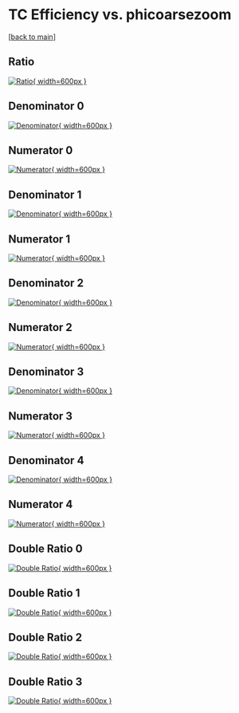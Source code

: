 # TC Efficiency vs. phicoarsezoom

[[back to main](./)]



## Ratio

[![Ratio](../mtv/var/TC_loweta_11_-1_eff_phicoarsezoom.png){ width=600px }](../mtv/var/TC_loweta_11_-1_eff_phicoarsezoom.pdf)

## Denominator 0

[![Denominator](../mtv/den/TC_loweta_11_-1_eff_phicoarsezoom_den0.png){ width=600px }](../mtv/den/TC_loweta_11_-1_eff_phicoarsezoom_den0.pdf)

## Numerator 0

[![Numerator](../mtv/num/TC_loweta_11_-1_eff_phicoarsezoom_num0.png){ width=600px }](../mtv/num/TC_loweta_11_-1_eff_phicoarsezoom_num0.pdf)

## Denominator 1

[![Denominator](../mtv/den/TC_loweta_11_-1_eff_phicoarsezoom_den1.png){ width=600px }](../mtv/den/TC_loweta_11_-1_eff_phicoarsezoom_den1.pdf)

## Numerator 1

[![Numerator](../mtv/num/TC_loweta_11_-1_eff_phicoarsezoom_num1.png){ width=600px }](../mtv/num/TC_loweta_11_-1_eff_phicoarsezoom_num1.pdf)

## Denominator 2

[![Denominator](../mtv/den/TC_loweta_11_-1_eff_phicoarsezoom_den2.png){ width=600px }](../mtv/den/TC_loweta_11_-1_eff_phicoarsezoom_den2.pdf)

## Numerator 2

[![Numerator](../mtv/num/TC_loweta_11_-1_eff_phicoarsezoom_num2.png){ width=600px }](../mtv/num/TC_loweta_11_-1_eff_phicoarsezoom_num2.pdf)

## Denominator 3

[![Denominator](../mtv/den/TC_loweta_11_-1_eff_phicoarsezoom_den3.png){ width=600px }](../mtv/den/TC_loweta_11_-1_eff_phicoarsezoom_den3.pdf)

## Numerator 3

[![Numerator](../mtv/num/TC_loweta_11_-1_eff_phicoarsezoom_num3.png){ width=600px }](../mtv/num/TC_loweta_11_-1_eff_phicoarsezoom_num3.pdf)

## Denominator 4

[![Denominator](../mtv/den/TC_loweta_11_-1_eff_phicoarsezoom_den4.png){ width=600px }](../mtv/den/TC_loweta_11_-1_eff_phicoarsezoom_den4.pdf)

## Numerator 4

[![Numerator](../mtv/num/TC_loweta_11_-1_eff_phicoarsezoom_num4.png){ width=600px }](../mtv/num/TC_loweta_11_-1_eff_phicoarsezoom_num4.pdf)

## Double Ratio 0

[![Double Ratio](../mtv/ratio/TC_loweta_11_-1_eff_phicoarsezoom_ratio0.png){ width=600px }](../mtv/ratio/TC_loweta_11_-1_eff_phicoarsezoom_ratio0.pdf)

## Double Ratio 1

[![Double Ratio](../mtv/ratio/TC_loweta_11_-1_eff_phicoarsezoom_ratio1.png){ width=600px }](../mtv/ratio/TC_loweta_11_-1_eff_phicoarsezoom_ratio1.pdf)

## Double Ratio 2

[![Double Ratio](../mtv/ratio/TC_loweta_11_-1_eff_phicoarsezoom_ratio2.png){ width=600px }](../mtv/ratio/TC_loweta_11_-1_eff_phicoarsezoom_ratio2.pdf)

## Double Ratio 3

[![Double Ratio](../mtv/ratio/TC_loweta_11_-1_eff_phicoarsezoom_ratio3.png){ width=600px }](../mtv/ratio/TC_loweta_11_-1_eff_phicoarsezoom_ratio3.pdf)

